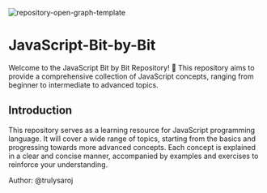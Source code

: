 ![repository-open-graph-template](https://github.com/trulysaroj/JavaScript-Bit-by-Bit/assets/123483889/9bdeb1ab-fce8-4307-b3bc-b4b3c71b5000)

# JavaScript-Bit-by-Bit

Welcome to the JavaScript Bit by Bit Repository! 👋
This repository aims to provide a comprehensive collection of JavaScript concepts, ranging from beginner to intermediate to advanced topics.

## Introduction

This repository serves as a learning resource for JavaScript programming language. It will cover a wide range of topics, starting from the basics and progressing towards more advanced concepts. Each concept is explained in a clear and concise manner, accompanied by examples and exercises to reinforce your understanding.






Author: @trulysaroj

